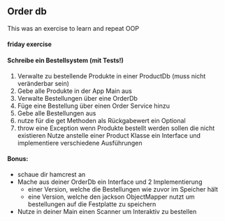 ## Order db 
This was an exercise to learn and repeat OOP
#### friday exercise

#### Schreibe ein Bestellsystem (mit Tests!)
1. Verwalte zu bestellende Produkte in einer ProductDb (muss nicht veränderbar sein)
2. Gebe alle Produkte in der App Main aus
3. Verwalte Bestellungen über eine OrderDb
4. Füge eine Bestellung über einen Order Service hinzu
5. Gebe alle Bestellungen aus
6. nutze für die get Methoden als Rückgabewert ein Optional
7. throw eine Exception wenn Produkte bestellt werden sollen die nicht existieren
Nutze anstelle einer Product Klasse ein Interface und implementiere verschiedene Ausführungen

#### Bonus: 
- schaue dir hamcrest an
- Mache aus deiner OrderDb ein Interface und 2 Implementierung 
    - einer Version, welche die Bestellungen wie zuvor im Speicher hält
    - eine Version, welche  den jackson ObjectMapper nutzt um bestellungen auf die Festplatte zu speichern
- Nutze in deiner Main einen Scanner um Interaktiv zu bestellen


